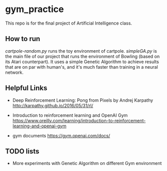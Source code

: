 # gym_practice

This repo is for the final project of Artificial Intelligence class. 

## How to run

*cartpole-random.py* runs the toy environment of cartpole. *simpleGA.py* is the main file of our project that runs the environment of Bowling (based on its Atari counterpart). It uses a simple Genetic Algorithm to achieve results that are on par with human's, and it's much faster than training in a neural network.

## Helpful Links
* Deep Reinforcement Learning: Pong from Pixels by Andrej Karpathy  http://karpathy.github.io/2016/05/31/rl/

* Introduction to reinforcement learning and OpenAI Gym    https://www.oreilly.com/learning/introduction-to-reinforcement-learning-and-openai-gym

* gym documents  https://gym.openai.com/docs/

## TODO lists
* More experiments with Genetic Algorithm on different Gym environment

